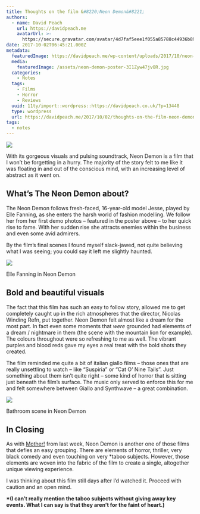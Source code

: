 ```yaml
---
title: Thoughts on the film &#8220;Neon Demon&#8221;
authors:
  - name: David Peach
    url: https://davidpeach.me
    avatarUrl: >-
      https://secure.gravatar.com/avatar/4d7faf5eee1f055a85788c44936b8995eaab6dfb004e7854ec747ccb272e91ee?s=96&d=mm&r=g
date: 2017-10-02T06:45:21.000Z
metadata:
  featuredImage: https://davidpeach.me/wp-content/uploads/2017/10/neon-demon-poster.jpg
  media:
    featuredImage: /assets/neon-demon-poster-3I1Zyw47jvOR.jpg
  categories:
    - Notes
  tags:
    - Films
    - Horror
    - Reviews
  uuid: 11ty/import::wordpress::https://davidpeach.co.uk/?p=13448
  type: wordpress
  url: https://davidpeach.me/2017/10/02/thoughts-on-the-film-neon-demon/
tags:
  - notes
---
```

![](/assets/Neon-Demon-poster-2-by-Glitchw-EGwazgrRxvC4.jpg)

With its gorgeous visuals and pulsing soundtrack, Neon Demon is a film that I won’t be forgetting in a hurry. The majority of the story felt to me like it was floating in and out of the conscious mind, with an increasing level of abstract as it went on.

## What’s The Neon Demon about?

The Neon Demon follows fresh-faced, 16-year-old model Jesse, played by Elle Fanning, as she enters the harsh world of fashion modelling. We follow her from her first demo photos – featured in the poster above – to her quick rise to fame. With her sudden rise she attracts enemies within the business and even some avid admirers.

By the film’s final scenes I found myself slack-jawed, not quite believing what I was seeing; you could say it left me slightly haunted.

![](https://davidpeach.me/app/uploads/2017/10/elle-fanning-neon-demon-1.jpg)

Elle Fanning in Neon Demon

## Bold and beautiful visuals

The fact that this film has such an easy to follow story, allowed me to get completely caught up in the rich atmospheres that the director, Nicolas Winding Refn, put together. Neon Demon felt almost like a dream for the most part. In fact even some moments that _were_ grounded had elements of a dream / nightmare in them (the scene with the mountain lion for example). The colours throughout were so refreshing to me as well. The vibrant purples and blood reds gave my eyes a real treat with the bold shots they created.

The film reminded me quite a bit of italian giallo films – those ones that are really unsettling to watch – like “Suspiria” or “Cat O’ Nine Tails”. Just something about them isn’t quite right – some kind of horror that is sitting just beneath the film’s surface. The music only served to enforce this for me and felt somewhere between Giallo and Synthwave – a great combination.

[![](/assets/bathroom-scene-neon-demon-768x-J7bFw3TgvhXE.jpg)](/assets/bathroom-scene-neon-demon-768x-J7bFw3TgvhXE.jpg)

Bathroom scene in Neon Demon

## In Closing

As with [Mother!](https://davidpeach.me/2017/09/thoughts-film-mother/) from last week, Neon Demon is another one of those films that defies an easy grouping. There are elements of horror, thriller, very black comedy and even touching on very \*taboo subjects. However, those elements are woven into the fabric of the film to create a single, altogether unique viewing experience.

I was thinking about this film still days after I’d watched it. Proceed with caution and an open mind.

**\*(I can’t really mention the taboo subjects without giving away key events. What I can say is that they aren’t for the faint of heart.)**